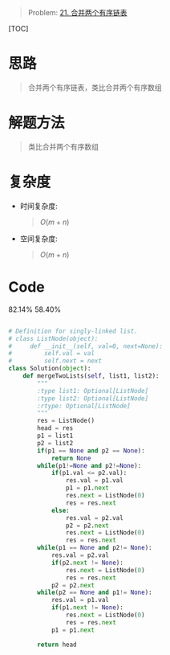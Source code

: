 > Problem: [21. 合并两个有序链表](https://leetcode.cn/problems/merge-two-sorted-lists/description/)

[TOC]

# 思路

> 合并两个有序链表，类比合并两个有序数组

# 解题方法

> 类比合并两个有序数组

# 复杂度

- 时间复杂度:

  > $O(m+n)$

- 空间复杂度:
  > $O(m+n)$

# Code

82.14% 58.40%

```Python []

# Definition for singly-linked list.
# class ListNode(object):
#     def __init__(self, val=0, next=None):
#         self.val = val
#         self.next = next
class Solution(object):
    def mergeTwoLists(self, list1, list2):
        """
        :type list1: Optional[ListNode]
        :type list2: Optional[ListNode]
        :rtype: Optional[ListNode]
        """
        res = ListNode()
        head = res
        p1 = list1
        p2 = list2
        if(p1 == None and p2 == None):
            return None
        while(p1!=None and p2!=None):
            if(p1.val <= p2.val):
                res.val = p1.val
                p1 = p1.next
                res.next = ListNode(0)
                res = res.next
            else:
                res.val = p2.val
                p2 = p2.next
                res.next = ListNode(0)
                res = res.next
        while(p1 == None and p2!= None):
            res.val = p2.val
            if(p2.next != None):
                res.next = ListNode(0)
                res = res.next
            p2 = p2.next
        while(p2 == None and p1!= None):
            res.val = p1.val
            if(p1.next != None):
                res.next = ListNode(0)
                res = res.next
            p1 = p1.next

        return head



```
